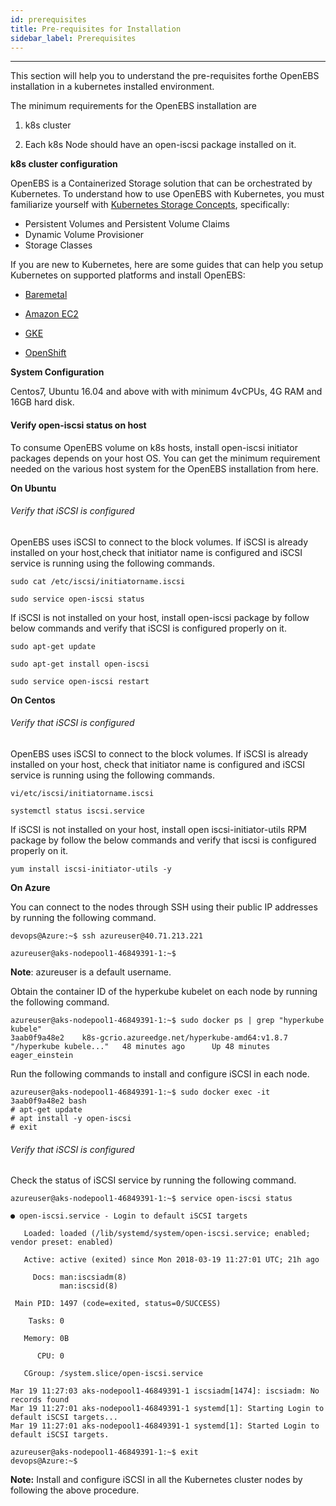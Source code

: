 ```yaml
---
id: prerequisites
title: Pre-requisites for Installation
sidebar_label: Prerequisites
---
```


------

This section will help you to understand the pre-requisites forthe OpenEBS installation in a kubernetes installed environment.

The minimum requirements for the OpenEBS installation are

1.  k8s cluster

2. Each k8s Node should have an open-iscsi package installed on it.


**k8s cluster configuration**

OpenEBS is a Containerized Storage solution that can be orchestrated by  Kubernetes. To understand how to use OpenEBS with Kubernetes, you must familiarize yourself with [Kubernetes Storage Concepts](https://kubernetes.io/docs/concepts/storage/persistent-volumes/), specifically:

- Persistent Volumes and Persistent Volume Claims
- Dynamic Volume Provisioner
- Storage Classes



If you are new to Kubernetes, here are some guides that can help you setup Kubernetes on supported platforms and install OpenEBS:

- [Baremetal](https://docs.openebs.io/docs/onpremise.html#running-the-setup-on-ubuntu-1604)

- [Amazon EC2](https://docs.openebs.io/docs/cloudsolutions.html#amazon-cloud)

- [GKE](https://docs.openebs.io/docs/cloudsolutions.html#google-cloud)

- [OpenShift](https://docs.openebs.io/docs/openshift.html)


**System Configuration**

Centos7, Ubuntu 16.04 and above with with minimum 4vCPUs, 4G RAM and 16GB hard disk. 



#### **Verify open-iscsi status on host**

To consume OpenEBS volume on k8s hosts, install open-iscsi initiator packages depends on your host OS. You can get the minimum requirement needed on the various host system for the OpenEBS installation from here.

**On Ubuntu**

###### Verify that iSCSI is configured

OpenEBS uses iSCSI to connect to the block volumes. If iSCSI is already installed on your host,check that initiator name is configured and iSCSI service is running using the following commands.

```
sudo cat /etc/iscsi/initiatorname.iscsi
```

```
sudo service open-iscsi status
```

 

If iSCSI is not installed on your host, install open-iscsi package by follow below commands and verify that iSCSI is configured properly on it.

```
sudo apt-get update
```

```
sudo apt-get install open-iscsi
```

```
sudo service open-iscsi restart
```



**On Centos**

###### Verify that iSCSI is configured

OpenEBS uses iSCSI to connect to the block volumes. If iSCSI is already installed on your host, check that initiator name is configured and iSCSI service is running using the following commands.

```
vi/etc/iscsi/initiatorname.iscsi
```

```
systemctl status iscsi.service
```

 

If iSCSI is not installed on your host, install open iscsi-initiator-utils RPM package by follow the below commands and verify that iscsi is configured properly on it.

 

```
yum install iscsi-initiator-utils -y
```

 

**On Azure**

You can connect to the nodes through SSH using their public IP addresses by running the following command.



```
devops@Azure:~$ ssh azureuser@40.71.213.221

azureuser@aks-nodepool1-46849391-1:~$
```

 **Note**: azureuser is a default username.



Obtain the container ID of the hyperkube kubelet on each node by running the following command.

```
azureuser@aks-nodepool1-46849391-1:~$ sudo docker ps | grep "hyperkube kubele" 
3aab0f9a48e2    k8s-gcrio.azureedge.net/hyperkube-amd64:v1.8.7   "/hyperkube kubele..."   48 minutes ago      Up 48 minutes                           eager_einstein
```

Run the following commands to install and configure iSCSI in each node.

```
azureuser@aks-nodepool1-46849391-1:~$ sudo docker exec -it 3aab0f9a48e2 bash
# apt-get update
# apt install -y open-iscsi
# exit
```

###### Verify that iSCSI is configured

 Check the status of iSCSI service by running the following command.

```
azureuser@aks-nodepool1-46849391-1:~$ service open-iscsi status

● open-iscsi.service - Login to default iSCSI targets

   Loaded: loaded (/lib/systemd/system/open-iscsi.service; enabled; vendor preset: enabled)

   Active: active (exited) since Mon 2018-03-19 11:27:01 UTC; 21h ago

     Docs: man:iscsiadm(8) 
           man:iscsid(8)

 Main PID: 1497 (code=exited, status=0/SUCCESS)

    Tasks: 0

   Memory: 0B

      CPU: 0

   CGroup: /system.slice/open-iscsi.service

Mar 19 11:27:03 aks-nodepool1-46849391-1 iscsiadm[1474]: iscsiadm: No records found
Mar 19 11:27:01 aks-nodepool1-46849391-1 systemd[1]: Starting Login to default iSCSI targets...
Mar 19 11:27:01 aks-nodepool1-46849391-1 systemd[1]: Started Login to default iSCSI targets.

azureuser@aks-nodepool1-46849391-1:~$ exit
devops@Azure:~$
```

**Note:** Install and configure iSCSI in all the Kubernetes cluster nodes by following the above procedure.

<!-- Hotjar Tracking Code for https://docs.openebs.io -->
<script>
   (function(h,o,t,j,a,r){
       h.hj=h.hj||function(){(h.hj.q=h.hj.q||[]).push(arguments)};
       h._hjSettings={hjid:785693,hjsv:6};
       a=o.getElementsByTagName('head')[0];
       r=o.createElement('script');r.async=1;
       r.src=t+h._hjSettings.hjid+j+h._hjSettings.hjsv;
       a.appendChild(r);
   })(window,document,'https://static.hotjar.com/c/hotjar-','.js?sv=');
</script>